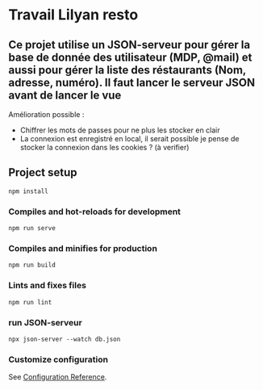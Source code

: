 # Travail Lilyan resto
## Ce projet utilise un JSON-serveur pour gérer la base de donnée des utilisateur (MDP, @mail) et aussi pour gérer la liste des réstaurants (Nom, adresse, numéro). Il faut lancer le serveur JSON avant de lancer le vue
Amélioration possible :
- Chiffrer les mots de passes pour ne plus les stocker en clair
- La connexion est enregistré en local, il serait possible je pense de stocker la connexion dans les cookies ? (à verifier) 

## Project setup
```
npm install
```

### Compiles and hot-reloads for development
```
npm run serve
```

### Compiles and minifies for production
```
npm run build
```

### Lints and fixes files
```
npm run lint
```

### run JSON-serveur
```
npx json-server --watch db.json
```

### Customize configuration
See [Configuration Reference](https://cli.vuejs.org/config/).
